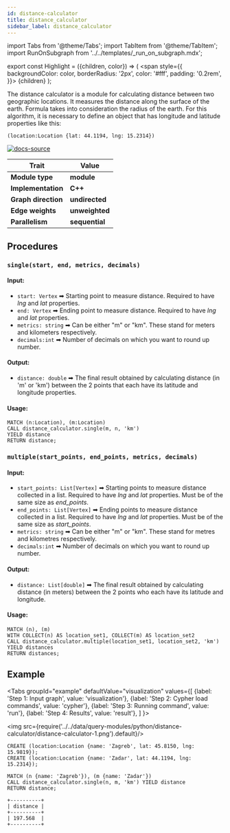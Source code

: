 ```yaml
---
id: distance-calculator
title: distance_calculator
sidebar_label: distance_calculator
---
```


import Tabs from '@theme/Tabs';
import TabItem from '@theme/TabItem';
import RunOnSubgraph from '../../templates/_run_on_subgraph.mdx';

export const Highlight = ({children, color}) => (
  <span
    style={{
      backgroundColor: color,
      borderRadius: '2px',
      color: '#fff',
      padding: '0.2rem',
    }}>
    {children}
  </span>
);

The distance calculator is a module for calculating distance between two geographic locations. It measures the distance along the surface of the earth. 
Formula takes into consideration the radius of the earth. For this algorithm, it is necessary to define an object that has longitude and latitude properties like this:

```cypher
(location:Location {lat: 44.1194, lng: 15.2314})
```

[![docs-source](https://img.shields.io/badge/source-distance_calculator-FB6E00?logo=github&style=for-the-badge)](https://github.com/memgraph/mage/blob/main/python/distance_calculator.py)

| Trait               | Value                                                 |
| ------------------- |-------------------------------------------------------|
| **Module type**     | <Highlight color="#FB6E00">**module**</Highlight>     |
| **Implementation**  | <Highlight color="#FB6E00">**C++**</Highlight>        |
| **Graph direction** | <Highlight color="#FB6E00">**undirected**</Highlight> |
| **Edge weights**    | <Highlight color="#FB6E00">**unweighted**</Highlight> |
| **Parallelism**     | <Highlight color="#FB6E00">**sequential**</Highlight> |

## Procedures

<RunOnSubgraph/>

### `single(start, end, metrics, decimals)`

#### Input:

* `start: Vertex` ➡ Starting point to measure distance. Required to have *lng* and *lat* properties.
* `end: Vertex` ➡ Ending point to measure distance. Required to have *lng* and *lat* properties.
* `metrics: string` ➡ Can be either "m" or "km". These stand for meters and kilometers respectively.
* `decimals:int` ➡ Number of decimals on which you want to round up number.

#### Output:

* `distance: double` ➡ The final result obtained by calculating distance (in 'm' or 'km') between the 2 points that each have its latitude and longitude properties.

#### Usage:
```cypher
MATCH (n:Location), (m:Location)
CALL distance_calculator.single(m, n, 'km')
YIELD distance
RETURN distance;
```

### `multiple(start_points, end_points, metrics, decimals)`

#### Input:

* `start_points: List[Vertex]` ➡ Starting points to measure distance collected in a list. Required to have *lng* and *lat* properties. Must be of the same size as *end_points*.
* `end_points: List[Vertex]` ➡ Ending points to measure distance collected in a list. Required to have *lng* and *lat* properties. Must be of the same size as *start_points*.
* `metrics: string` ➡ Can be either "m" or "km". These stand for metres and kilometres respectively.
* `decimals:int` ➡ Number of decimals on which you want to round up number.

#### Output:

* `distance: List[double]` ➡ The final result obtained by calculating distance (in meters) between the 2 points who each have its latitude and longitude.

#### Usage:
```cypher
MATCH (n), (m)
WITH COLLECT(n) AS location_set1, COLLECT(m) AS location_set2
CALL distance_calculator.multiple(location_set1, location_set2, 'km') YIELD distances
RETURN distances;
```

## Example

<Tabs
  groupId="example"
  defaultValue="visualization"
  values={[
    {label: 'Step 1: Input graph', value: 'visualization'},
    {label: 'Step 2: Cypher load commands', value: 'cypher'},
    {label: 'Step 3: Running command', value: 'run'},
    {label: 'Step 4: Results', value: 'result'},
  ]
}>
  <TabItem value="visualization">

  <img src={require('../../data/query-modules/python/distance-calculator/distance-calculator-1.png').default}/>

  </TabItem>


  <TabItem value="cypher">

```cypher
CREATE (location:Location {name: 'Zagreb', lat: 45.8150, lng: 15.9819});
CREATE (location:Location {name: 'Zadar', lat: 44.1194, lng: 15.2314});
```

  </TabItem>

  <TabItem value="run">

```cypher
MATCH (n {name: 'Zagreb'}), (m {name: 'Zadar'})
CALL distance_calculator.single(n, m, 'km') YIELD distance
RETURN distance;
```

  </TabItem>


  <TabItem value="result">

```plaintext
+----------+
| distance |
+----------+
| 197.568  |
+----------+
```

  </TabItem>

</Tabs>
